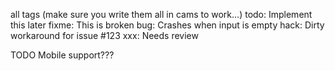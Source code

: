 all tags (make sure you write them all in cams to work...)
todo: Implement this later
fixme: This is broken
bug: Crashes when input is empty
hack: Dirty workaround for issue #123
xxx: Needs review


TODO Mobile support???